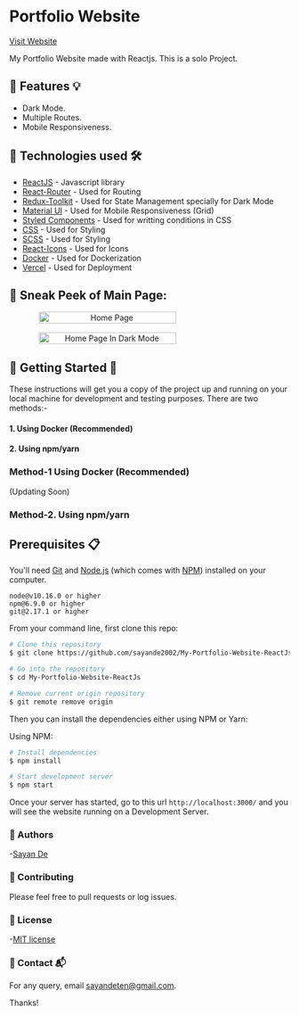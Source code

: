 # Portfolio Website

[Visit Website](https://sayande.tech/)

My Portfolio Website made with Reactjs. This is a solo Project.

## 📌 Features 💡 

- Dark Mode.
- Multiple Routes.
- Mobile Responsiveness.

## 📌 Technologies used 🛠️

- [ReactJS](https://reactjs.org) - Javascript library
- [React-Router](https://www.npmjs.com/package/react-router) - Used for Routing 
- [Redux-Toolkit](https://redux-toolkit.js.org/) - Used for State Management specially for Dark Mode 
- [Material UI](https://mui.com/) - Used for Mobile Responsiveness (Grid)
- [Styled Components](https://styled-components.com/) - Used for writting conditions in CSS 
- [CSS](https://www.w3.org/Style/CSS/Overview.en.html) - Used for Styling 
- [SCSS](https://sass-lang.com/) - Used for Styling
- [React-Icons](https://react-icons.github.io/react-icons/) - Used for Icons 
- [Docker](https://www.docker.com/) - Used for Dockerization 
- [Vercel](https://vercel.com/) - Used for Deployment


## 📌 Sneak Peek of Main Page:

<div align="center" style="
    flex-wrap: wrap;
    display: flex;
    gap: 1rem;
">
  <img src="https://user-images.githubusercontent.com/107565578/209658089-85462f6e-7550-428d-9000-965e2c56e526.png" alt="Home Page" width="70%">

  <img src="https://user-images.githubusercontent.com/107565578/209658335-d8301a73-b17b-40e4-a199-818a1e3ef4d8.png" alt="Home Page In Dark Mode" width="70%">
</div>

## 📌 Getting Started 🚀

These instructions will get you a copy of the project up and running on your local machine for development and testing purposes.
There are two methods:-
#### 1. Using Docker (Recommended)
#### 2. Using npm/yarn


### Method-1 Using Docker (Recommended)
(Updating Soon)

### Method-2. Using npm/yarn

## Prerequisites 📋

You'll need [Git](https://git-scm.com) and [Node.js](https://nodejs.org/en/download/) (which comes with [NPM](http://npmjs.com)) installed on your computer.

```
node@v10.16.0 or higher
npm@6.9.0 or higher
git@2.17.1 or higher
```

From your command line, first clone this repo:

```bash
# Clone this repository
$ git clone https://github.com/sayande2002/My-Portfolio-Website-ReactJs.git

# Go into the repository
$ cd My-Portfolio-Website-ReactJs

# Remove current origin repository
$ git remote remove origin
```

Then you can install the dependencies either using NPM or Yarn:

Using NPM:

```bash
# Install dependencies
$ npm install

# Start development server
$ npm start
```

Once your server has started, go to this url `http://localhost:3000/` and you will see the website running on a Development Server.

### 📌 Authors
-[Sayan De](https://github.com/sayande2002)

### 📌 Contributing
Please feel free to pull requests or log issues.

### 📌 License
-[MIT license](LICENSE)

### 📌 Contact 📬
For any query, email sayandeten@gmail.com.

Thanks!

